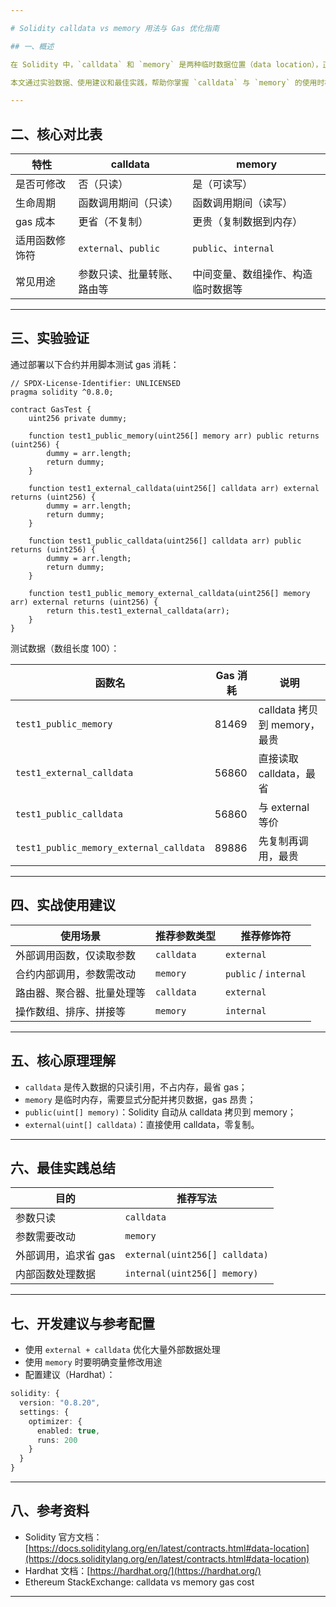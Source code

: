 ```yaml
---

# Solidity calldata vs memory 用法与 Gas 优化指南

## 一、概述

在 Solidity 中，`calldata` 和 `memory` 是两种临时数据位置（data location），正确选择它们对 gas 成本和代码安全性影响极大。

本文通过实验数据、使用建议和最佳实践，帮助你掌握 `calldata` 与 `memory` 的使用时机与优化技巧。

---
```


## 二、核心对比表

| 特性      | calldata            | memory              |
| ------- | ------------------- | ------------------- |
| 是否可修改   | 否（只读）               | 是（可读写）              |
| 生命周期    | 函数调用期间（只读）          | 函数调用期间（读写）          |
| gas 成本  | 更省（不复制）             | 更贵（复制数据到内存）         |
| 适用函数修饰符 | `external`、`public` | `public`、`internal` |
| 常见用途    | 参数只读、批量转账、路由等       | 中间变量、数组操作、构造临时数据等   |

---

## 三、实验验证

通过部署以下合约并用脚本测试 gas 消耗：

```solidity
// SPDX-License-Identifier: UNLICENSED
pragma solidity ^0.8.0;

contract GasTest {
    uint256 private dummy;

    function test1_public_memory(uint256[] memory arr) public returns (uint256) {
        dummy = arr.length;
        return dummy;
    }

    function test1_external_calldata(uint256[] calldata arr) external returns (uint256) {
        dummy = arr.length;
        return dummy;
    }

    function test1_public_calldata(uint256[] calldata arr) public returns (uint256) {
        dummy = arr.length;
        return dummy;
    }

    function test1_public_memory_external_calldata(uint256[] memory arr) external returns (uint256) {
        return this.test1_external_calldata(arr);
    }
}
```

测试数据（数组长度 100）：

| 函数名                                     | Gas 消耗 | 说明                     |
| --------------------------------------- | ------ | ---------------------- |
| `test1_public_memory`                   | 81469  | calldata 拷贝到 memory，最贵 |
| `test1_external_calldata`               | 56860  | 直接读取 calldata，最省       |
| `test1_public_calldata`                 | 56860  | 与 external 等价          |
| `test1_public_memory_external_calldata` | 89886  | 先复制再调用，最贵              |

---

## 四、实战使用建议

| 使用场景          | 推荐参数类型     | 推荐修饰符                 |
| ------------- | ---------- | --------------------- |
| 外部调用函数，仅读取参数  | `calldata` | `external`            |
| 合约内部调用，参数需改动  | `memory`   | `public` / `internal` |
| 路由器、聚合器、批量处理等 | `calldata` | `external`            |
| 操作数组、排序、拼接等   | `memory`   | `internal`            |

---

## 五、核心原理理解

* `calldata` 是传入数据的只读引用，不占内存，最省 gas；
* `memory` 是临时内存，需要显式分配并拷贝数据，gas 昂贵；
* `public(uint[] memory)`：Solidity 自动从 calldata 拷贝到 memory；
* `external(uint[] calldata)`：直接使用 calldata，零复制。

---

## 六、最佳实践总结

| 目的           | 推荐写法                           |
| ------------ | ------------------------------ |
| 参数只读         | `calldata`                     |
| 参数需要改动       | `memory`                       |
| 外部调用，追求省 gas | `external(uint256[] calldata)` |
| 内部函数处理数据     | `internal(uint256[] memory)`   |

---

## 七、开发建议与参考配置

* 使用 `external + calldata` 优化大量外部数据处理
* 使用 `memory` 时要明确变量修改用途
* 配置建议（Hardhat）：

```ts
solidity: {
  version: "0.8.20",
  settings: {
    optimizer: {
      enabled: true,
      runs: 200
    }
  }
}
```

---

## 八、参考资料

* Solidity 官方文档：[https://docs.soliditylang.org/en/latest/contracts.html#data-location](https://docs.soliditylang.org/en/latest/contracts.html#data-location)
* Hardhat 文档：[https://hardhat.org/](https://hardhat.org/)
* Ethereum StackExchange: calldata vs memory gas cost

---